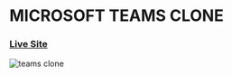 # MICROSOFT TEAMS CLONE
### [Live Site](https://teams-cloneapp.herokuapp.com/)
![teams clone](https://ibb.co/RDG6wjJ)

